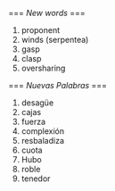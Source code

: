 === *New words* ===

1. proponent
2. winds (serpentea)
3. gasp
4. clasp
5. oversharing

=== *Nuevas Palabras* ===

1. desagüe
2. cajas
3. fuerza
4. complexión
5. resbaladiza
6. cuota
7. Hubo
8. roble
9. tenedor
